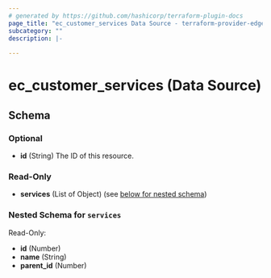 ```yaml
---
# generated by https://github.com/hashicorp/terraform-plugin-docs
page_title: "ec_customer_services Data Source - terraform-provider-edgecast"
subcategory: ""
description: |-
  
---
```


# ec_customer_services (Data Source)





<!-- schema generated by tfplugindocs -->
## Schema

### Optional

- **id** (String) The ID of this resource.

### Read-Only

- **services** (List of Object) (see [below for nested schema](#nestedatt--services))

<a id="nestedatt--services"></a>
### Nested Schema for `services`

Read-Only:

- **id** (Number)
- **name** (String)
- **parent_id** (Number)


